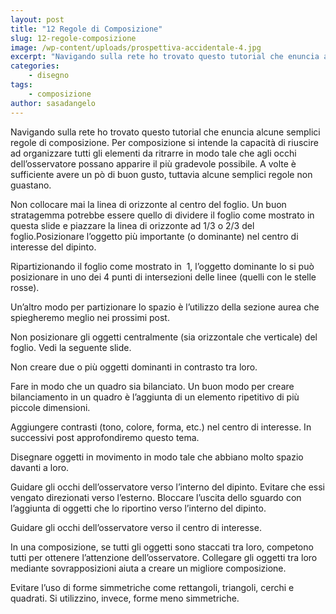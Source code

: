 ```yaml
---
layout: post
title: "12 Regole di Composizione"
slug: 12-regole-composizione
image: /wp-content/uploads/prospettiva-accidentale-4.jpg
excerpt: "Navigando sulla rete ho trovato questo tutorial che enuncia alcune semplici regole di composizione. Per composizione si intende la capacità di riuscire ad"
categories:
    - disegno
tags:
    - composizione
author: sasadangelo
---
```




  Navigando sulla rete ho trovato questo tutorial che enuncia alcune semplici regole di composizione. Per composizione si intende la capacità di riuscire ad organizzare tutti gli elementi da ritrarre in modo tale che agli occhi dell&#8217;osservatore possano apparire il più gradevole possibile. A volte è sufficiente avere un pò di buon gusto, tuttavia alcune semplici regole non guastano.



  Non collocare mai la linea di orizzonte al centro del foglio. Un buon stratagemma potrebbe essere quello di dividere il foglio come mostrato in questa slide e piazzare la linea di orizzonte ad 1/3 o 2/3 del foglio.Posizionare l&#8217;oggetto più importante (o dominante) nel centro di interesse del dipinto.


  Ripartizionando il foglio come mostrato in  1, l&#8217;oggetto dominante lo si può posizionare in uno dei 4 punti di intersezioni delle linee (quelli con le stelle rosse).


  Un&#8217;altro modo per partizionare lo spazio è l&#8217;utilizzo della sezione aurea che spiegheremo meglio nei prossimi post.


  Non posizionare gli oggetti centralmente (sia orizzontale che verticale) del foglio. Vedi la seguente slide.


  Non creare due o più oggetti dominanti in contrasto tra loro.


  Fare in modo che un quadro sia bilanciato. Un buon modo per creare bilanciamento in un quadro è l&#8217;aggiunta di un elemento ripetitivo di più piccole dimensioni.


  Aggiungere contrasti (tono, colore, forma, etc.) nel centro di interesse. In successivi post approfondiremo questo tema.


  Disegnare oggetti in movimento in modo tale che abbiano molto spazio davanti a loro.


  Guidare gli occhi dell&#8217;osservatore verso l&#8217;interno del dipinto. Evitare che essi vengato direzionati verso l&#8217;esterno. Bloccare l&#8217;uscita dello sguardo con l&#8217;aggiunta di oggetti che lo riportino verso l&#8217;interno del dipinto.


  Guidare gli occhi dell&#8217;osservatore verso il centro di interesse.


  In una composizione, se tutti gli oggetti sono staccati tra loro, competono tutti per ottenere l&#8217;attenzione dell&#8217;osservatore. Collegare gli oggetti tra loro mediante sovrapposizioni aiuta a creare un migliore composizione.


  Evitare l&#8217;uso di forme simmetriche come rettangoli, triangoli, cerchi e quadrati. Si utilizzino, invece, forme meno simmetriche.
